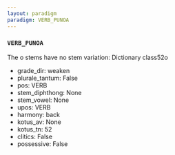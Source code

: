 ```yaml
---
layout: paradigm
paradigm: VERB_PUNOA
---
```

### ` VERB_PUNOA `

The o stems have no stem variation: Dictionary class52o
* grade_dir: weaken
* plurale_tantum: False
* pos: VERB
* stem_diphthong: None
* stem_vowel: None
* upos: VERB
* harmony: back
* kotus_av: None
* kotus_tn: 52
* clitics: False
* possessive: False
